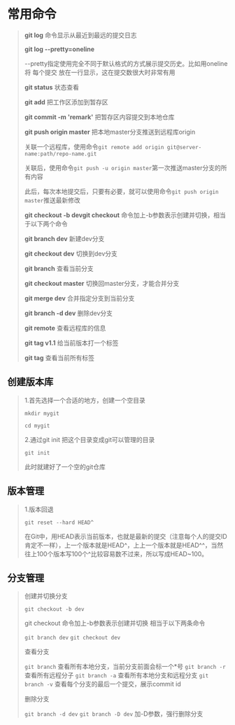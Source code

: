 # 常用命令

> **git log** 命令显示从最近到最远的提交日志
>
> **git log --pretty=oneline**
>
> --pretty指定使用完全不同于默认格式的方式展示提交历史。比如用oneline 将 每个提交 放在一行显示，这在提交数很大时非常有用
>
> **git status** 状态查看
>
> **git add** 把工作区添加到暂存区
>
> **git commit -m 'remark'** 把暂存区内容提交到本地仓库
>
> **git push origin master** 把本地master分支推送到远程库origin
>
> 关联一个远程库，使用命令`git remote add origin git@server-name:path/repo-name.git`
>
> 关联后，使用命令`git push -u origin master`第一次推送master分支的所有内容
>
> 此后，每次本地提交后，只要有必要，就可以使用命令`git push origin master`推送最新修改
>
> **git checkout -b devgit checkout** 命令加上-b参数表示创建并切换，相当于以下两个命令
>
> **git branch dev** 新建dev分支
>
> **git checkout dev** 切换到dev分支
>
> **git branch** 查看当前分支
>
> **git checkout master** 切换回master分支，才能合并分支
>
> **git merge dev** 合并指定分支到当前分支
>
> **git branch -d dev** 删除dev分支
>
> **git remote** 查看远程库的信息
>
> **git tag v1.1** 给当前版本打一个标签
>
> **git tag** 查看当前所有标签

## 创建版本库

> 1.首先选择一个合适的地方，创建一个空目录
>
> `mkdir mygit`
>
> `cd mygit`
>
> 2.通过git init 把这个目录变成git可以管理的目录
>
> `git init`
>
> 此时就建好了一个空的git仓库

## 版本管理

> 1.版本回退
>
> `git reset --hard HEAD^`
>
> 在Git中，用HEAD表示当前版本，也就是最新的提交（注意每个人的提交ID肯定不一样），上一个版本就是HEAD^，上上一个版本就是HEAD^^，当然往上100个版本写100个^比较容易数不过来，所以写成HEAD~100。

## 分支管理

> 创建并切换分支
>
> `git checkout -b dev`
>
> git checkout 命令加上-b参数表示创建并切换 相当于以下两条命令
>
> `git branch dev`
> `git checkout dev`
>
> 查看分支
>
> `git branch`  查看所有本地分支，当前分支前面会标一个*号
> `git branch -r`  查看所有远程分子
> `git branch -a`  查看所有本地分支和远程分支
> `git branch -v`  查看每个分支的最后一个提交，展示commit id
>
> 删除分支
>
> `git branch -d dev`
> `git branch -D dev`  加-D参数，强行删除分支